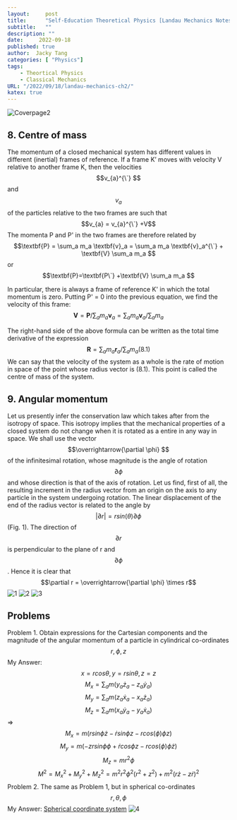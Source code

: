 ```yaml
---
layout:     post
title:      "Self-Education Theoretical Physics [Landau Mechanics Notes] Chapter 2: Conservation Laws(Part 2)"
subtitle:   ""
description: ""
date:     2022-09-18
published: true
author:  Jacky Tang
categories: [ "Physics"]
tags:
    - Theortical Physics
    - Classical Mechanics
URL: "/2022/09/18/landau-mechanics-ch2/"
katex: true
---
```


<!--more-->
![Coverpage2](/img/landau-mechanics-ch1/landau.jpg)
  ## 8. Centre of mass 
  The momentum of a closed mechanical system has different values in
different (inertial) frames of reference. If a frame K’ moves with velocity V relative to another frame K, then the velocities $$v_{a}^{\`} $$ and $$v_{a}$$ of the particles
relative to the two frames are such that $$v_{a} = v_{a}^{\`} +V$$ The momenta P and P'
in the two frames are therefore related by $$\textbf{P} = \sum_a m_a \textbf{v}_a = \sum_a m_a \textbf{v}_a^{\`} + \textbf{V} \sum_a m_a $$
  or
  $$\textbf{P}=\textbf{P\`} +\textbf{V} \sum_a m_a $$
  
  In particular, there is always a frame of reference K' in which the total
momentum is zero. Putting P' = 0 into the previous equation, we find the velocity of this frame:
  $$ \textbf{V} = \textbf{P}/ \sum_a m_a \textbf{v}_a = \sum_a m_a \textbf{v}_a / \sum_a m_a $$
  
  The right-hand side of the above formula can be written as the total time derivative of the expression
   $$ \textbf{R} = \sum_a m_a \textbf{r}_a / \sum_a m_a  (8.1)$$
We can say that the velocity of the system as a whole is the rate of motion in
space of the point whose radius vector is (8.1). This point is called the centre
of mass of the system.

  ## 9. Angular momentum 
  Let us presently infer the conservation law which takes after from the isotropy of space. This isotropy implies that the mechanical properties of a closed system do not change when it is rotated as a entire in any way in space.
  We shall use the vector $$\overrightarrow{\partial \phi} $$ of the infinitesimal rotation, whose magnitude
is the angle of rotation $$\partial \phi $$ and whose direction is that of the axis of rotation.
Let us find, first of all, the resulting increment in the radius vector from
an origin on the axis to any particle in the system undergoing rotation. The
linear displacement of the end of the radius vector is related to the angle by
$$|\partial r| = r sin(\theta) \partial \phi $$(Fig. 1). The direction of $$\partial r$$ is perpendicular to the plane
of r and $$\partial \phi $$. Hence it is clear that
$$\partial r = \overrightarrow{\partial \phi} \times r$$
 ![1](/img/landau-mechanics-ch2/5.png)
 ![2](/img/landau-mechanics-ch2/6.png)
 ![3](/img/landau-mechanics-ch2/7.png)

  ## Problems
  Problem 1. Obtain expressions for the Cartesian components and the magnitude of the
angular momentum of a particle in cylindrical co-ordinates $$r, \phi, z$$
My Answer:
$$ x = r cos\theta, y = r sin\theta, z=z$$
$$ M_x = \sum_a m(y_a \dot{z}_a - z_a \dot{y}_a)$$
$$ M_y = \sum_a m(z_a \dot{x}_a - x_a \dot{z}_a)$$
$$ M_z = \sum_a m(x_a \dot{y}_a - y_a \dot{x}_a)$$
=>
$$ M_x = m(r sin \phi \dot{z} - \dot{r} sin \phi z - r cos(\phi)\phi z)$$
$$ M_y = m(- z r sin \phi \phi + \dot{r} cos \phi z - r cos(\phi)\phi \dot{z})$$
$$ M_z = m r^{2} \phi $$
$$M^{2} = M^{2}_x+M^{2}_y+M^{2}_z=m^{2}r^{2}\phi^{2}(r^{2}+z^{2}) + m^{2}(r\dot{z}-z\dot{r})^{2}$$
  Problem 2. The same as Problem 1, but in spherical co-ordinates $$r, \theta, \phi$$
 My Answer:
  [Spherical coordinate system](https://en.wikipedia.org/wiki/Spherical_coordinate_system)
  ![4](/img/landau-mechanics-ch2/Q2_sol.jpg)
